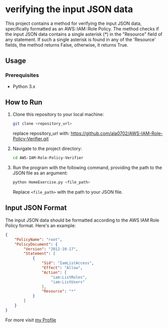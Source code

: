 # verifying the input JSON data

This project contains a method for verifying the input JSON data, specifically formatted as an AWS::IAM::Role Policy. The method checks if the input JSON data contains a single asterisk (\*) in the "Resource" field of any statement. If such a single asterisk is found in any of the 'Resource' fields, the method returns False, otherwise, it returns True.

## Usage

### Prerequisites

- Python 3.x

## How to Run

1. Clone this repository to your local machine:

    ```bash
    git clone <repository_url>
    ```
    replace repository_url with: https://github.com/ala0702/AWS-IAM-Role-Policy-Verifier.git
    

2. Navigate to the project directory:

    ```bash
    cd AWS-IAM-Role-Policy-Verifier
    ```

3. Run the program with the following command, providing the path to the JSON file as an argument:

    ```bash
    python HomeExercise.py <file_path>
    ```

    Replace `<file_path>` with the path to your JSON file.

## Input JSON Format

The input JSON data should be formatted according to the AWS IAM Role Policy format. Here's an example:

```json
{
    "PolicyName": "root",
    "PolicyDocument": {
        "Version": "2012-10-17",
        "Statement": [
            {
                "Sid": "IamListAccess",
                "Effect": "Allow",
                "Action": [
                    "iam:ListRoles",
                    "iam:ListUsers"
                ],
                "Resource": "*"
            }
        ]
    }
}
```
For more visit [my Profile](https://github.com/ala0702)
